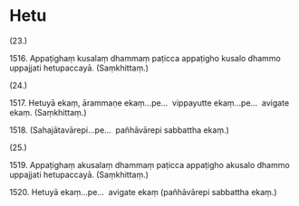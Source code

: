 # Hetu

(23.)

1516\. Appaṭighaṃ kusalaṃ dhammaṃ paṭicca appaṭigho kusalo dhammo uppajjati hetupaccayā. (Saṃkhittaṃ.)

(24.)

1517\. Hetuyā ekaṃ, ārammaṇe ekaṃ…pe…  vippayutte ekaṃ…pe…  avigate ekaṃ. (Saṃkhittaṃ.)

1518\. (Sahajātavārepi…pe…  pañhāvārepi sabbattha ekaṃ.)

(25.)

1519\. Appaṭighaṃ akusalaṃ dhammaṃ paṭicca appaṭigho akusalo dhammo uppajjati hetupaccayā. (Saṃkhittaṃ.)

1520\. Hetuyā ekaṃ…pe…  avigate ekaṃ (pañhāvārepi sabbattha ekaṃ.)
